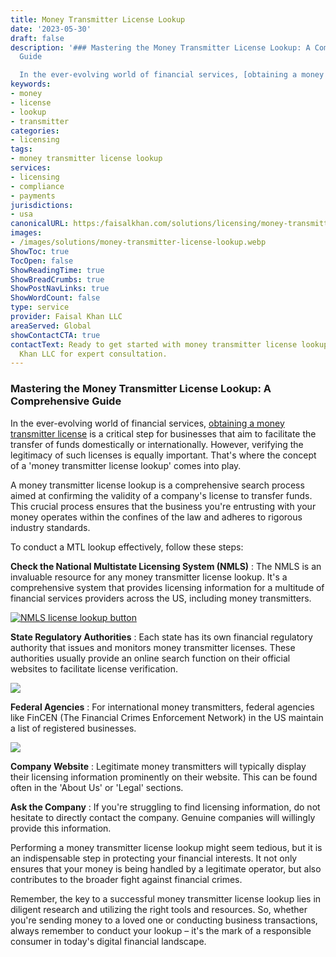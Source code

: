 ```yaml
---
title: Money Transmitter License Lookup
date: '2023-05-30'
draft: false
description: '### Mastering the Money Transmitter License Lookup: A Comprehensive
  Guide

  In the ever-evolving world of financial services, [obtaining a money transm...'
keywords:
- money
- license
- lookup
- transmitter
categories:
- licensing
tags:
- money transmitter license lookup
services:
- licensing
- compliance
- payments
jurisdictions:
- usa
canonicalURL: https:/faisalkhan.com/solutions/licensing/money-transmitter-license-mtl/money-transmitter-license-lookup/
images:
- /images/solutions/money-transmitter-license-lookup.webp
ShowToc: true
TocOpen: false
ShowReadingTime: true
ShowBreadCrumbs: true
ShowPostNavLinks: true
ShowWordCount: false
type: service
provider: Faisal Khan LLC
areaServed: Global
showContactCTA: true
contactText: Ready to get started with money transmitter license lookup? Contact Faisal
  Khan LLC for expert consultation.
---
```


### Mastering the Money Transmitter License Lookup: A Comprehensive Guide

In the ever-evolving world of financial services, [obtaining a money transmitter license](https://faisalkhan.com/solutions/licensing/money-transmitter-license-mtl/) is a critical step for businesses that aim to facilitate the transfer of funds domestically or internationally. However, verifying the legitimacy of such licenses is equally important. That's where the concept of a 'money transmitter license lookup' comes into play.

A money transmitter license lookup is a comprehensive search process aimed at confirming the validity of a company's license to transfer funds. This crucial process ensures that the business you're entrusting with your money operates within the confines of the law and adheres to rigorous industry standards.

To conduct a MTL lookup effectively, follow these steps:

**Check the National Multistate Licensing System (NMLS)** : The NMLS is an invaluable resource for any money transmitter license lookup. It's a comprehensive system that provides licensing information for a multitude of financial services providers across the US, including money transmitters.

[![NMLS license lookup button](https://faisalkhan.com/wp-content/uploads/2023/05/button_nmls-money-transmitter-license-lookup.png)](https://www.nmlsconsumeraccess.org/)

**State Regulatory Authorities** : Each state has its own financial regulatory authority that issues and monitors money transmitter licenses. These authorities usually provide an online search function on their official websites to facilitate license verification.

[![](https://faisalkhan.com/wp-content/uploads/2023/05/button_money-transmitter-license-list-of-regulators.png)](https://faisalkhan.com/solutions/licensing/money-transmitter-license-mtl/list-of-us-state-financial-regulators/)

**Federal Agencies** : For international money transmitters, federal agencies like FinCEN (The Financial Crimes Enforcement Network) in the US maintain a list of registered businesses.

[![](https://faisalkhan.com/wp-content/uploads/2023/05/button_fincen-website.png)](https://www.fincen.gov/)

**Company Website** : Legitimate money transmitters will typically display their licensing information prominently on their website. This can be found often in the 'About Us' or 'Legal' sections.

**Ask the Company** : If you're struggling to find licensing information, do not hesitate to directly contact the company. Genuine companies will willingly provide this information.

Performing a money transmitter license lookup might seem tedious, but it is an indispensable step in protecting your financial interests. It not only ensures that your money is being handled by a legitimate operator, but also contributes to the broader fight against financial crimes.

Remember, the key to a successful money transmitter license lookup lies in diligent research and utilizing the right tools and resources. So, whether you're sending money to a loved one or conducting business transactions, always remember to conduct your lookup – it's the mark of a responsible consumer in today's digital financial landscape.